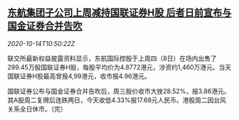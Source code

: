 <!--1602674593000-->
[东航集团子公司上周减持国联证券H股 后者日前宣布与国金证券合并告吹](https://cn.reuters.com/article/china-east-air-securitites-stocks-1014-idCNKBS26Z1HI)
------

<div><i>2020-10-14T10:50:22Z</i></div><p>联交所最新权益披露资料显示，东航国际控股于上周四（8日）在场内出售了299.45万股国联证券H股，每股平均价为4.8772港元，涉资约1,460万港元。当天国联证券H股最高曾报4,99港元，收市报4.96港元。</p><p>国联证券公布与国金证券合并告吹后，周三股价收市大挫28.52%，报3.86港元。其A股周二复牌后连跌两日，今天收低4.33%报17.68元人民币。港股周二因台风关系全日休市。（完）</p>

